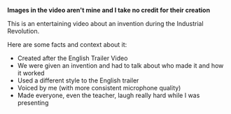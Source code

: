 **Images in the video aren't mine and I take no credit for their creation**

This is an entertaining video about an invention during the Industrial Revolution.

Here are some facts and context about it:
  - Created after the English Trailer Video
  - We were given an invention and had to talk about who made it and how it worked
  - Used a different style to the English trailer
  - Voiced by me (with more consistent microphone quality)
  - Made everyone, even the teacher, laugh really hard while I was presenting